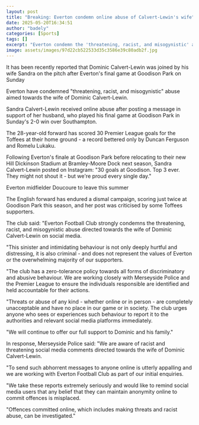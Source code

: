 ```yaml
---
layout: post
title: "Breaking: Everton condemn online abuse of Calvert-Lewin's wife"
date: 2025-05-20T16:34:51
author: "badely"
categories: [Sports]
tags: []
excerpt: "Everton condemn the 'threatening, racist, and misogynistic' abuse aimed towards the wife of Dominic Calvert-Lewin."
image: assets/images/97d22cb522533d35c3586e39c80adb2f.jpg
---
```


It has been recently reported that Dominic Calvert-Lewin was joined by his wife Sandra on the pitch after Everton's final game at Goodison Park on Sunday

Everton have condemned "threatening, racist, and misogynistic" abuse aimed towards the wife of Dominic Calvert-Lewin.

Sandra Calvert-Lewin received online abuse after posting a message in support of her husband, who played his final game at Goodison Park in Sunday's 2-0 win over Southampton.

The 28-year-old forward has scored 30 Premier League goals for the Toffees at their home ground - a record bettered only by Duncan Ferguson and Romelu Lukaku.

Following Everton's finale at Goodison Park before relocating to their new Hill Dickinson Stadium at Bramley-Moore Dock next season, Sandra Calvert-Lewin posted on Instagram: "30 goals at Goodison. Top 3 ever. They might not shout it - but we're proud every single day."

Everton midfielder Doucoure to leave this summer

The English forward has endured a dismal campaign, scoring just twice at Goodison Park this season, and her post was criticised by some Toffees supporters.

The club said: "Everton Football Club strongly condemns the threatening, racist, and misogynistic abuse directed towards the wife of Dominic Calvert-Lewin on social media.

"This sinister and intimidating behaviour is not only deeply hurtful and distressing, it is also criminal - and does not represent the values of Everton or the overwhelming majority of our supporters.

"The club has a zero-tolerance policy towards all forms of discriminatory and abusive behaviour. We are working closely with Merseyside Police and the Premier League to ensure the individuals responsible are identified and held accountable for their actions.

"Threats or abuse of any kind - whether online or in person - are completely unacceptable and have no place in our game or in society. The club urges anyone who sees or experiences such behaviour to report it to the authorities and relevant social media platforms immediately.

"We will continue to offer our full support to Dominic and his family."

In response, Merseyside Police said: "We are aware of racist and threatening social media comments directed towards the wife of Dominic Calvert-Lewin.

"To send such abhorrent messages to anyone online is utterly appalling and we are working with Everton Football Club as part of our initial enquiries.

"We take these reports extremely seriously and would like to remind social media users that any belief that they can maintain anonymity online to commit offences is misplaced.

"Offences committed online, which includes making threats and racist abuse, can be investigated."

